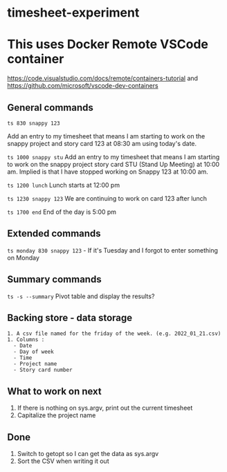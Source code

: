 # timesheet-experiment


# This uses Docker Remote VSCode container
https://code.visualstudio.com/docs/remote/containers-tutorial
and
https://github.com/microsoft/vscode-dev-containers


## General commands
`ts 830 snappy 123`

Add an entry to my timesheet that means I am starting to work on the snappy project and story card 123 at 08:30 am using today's date.

`ts 1000 snappy stu`
Add an entry to my timesheet that means I am starting to work on the snappy project story card STU (Stand Up Meeting) at 10:00 am. Implied is that I have stopped working on Snappy 123 at 10:00 am.

`ts 1200 lunch`
Lunch starts at 12:00 pm

`ts 1230 snappy 123`
We are continuing to work on card 123 after lunch

`ts 1700 end`
End of the day is 5:00 pm


## Extended commands
`ts monday 830 snappy 123`  - If it's Tuesday and I forgot to enter something on Monday

## Summary commands
`ts -s --summary` 
 Pivot table and display the results?

## Backing store - data storage 

    1. A csv file named for the friday of the week. (e.g. 2022_01_21.csv)
    1. Columns :
      - Date
      - Day of week
      - Time
      - Project name
      - Story card number 
      

## What to work on next
  1. If there is nothing on sys.argv, print out the current timesheet
  1. Capitalize the project name


## Done
  1. Switch to getopt so I can get the data as sys.argv
  1. Sort the CSV when writing it out
  
